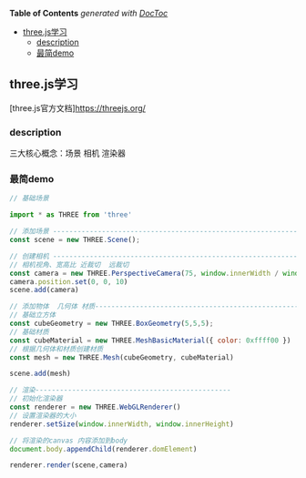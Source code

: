 <!-- START doctoc generated TOC please keep comment here to allow auto update -->
<!-- DON'T EDIT THIS SECTION, INSTEAD RE-RUN doctoc TO UPDATE -->
**Table of Contents**  *generated with [DocToc](https://github.com/thlorenz/doctoc)*

- [three.js学习](#threejs%E5%AD%A6%E4%B9%A0)
  - [description](#description)
  - [最简demo](#%E6%9C%80%E7%AE%80demo)

<!-- END doctoc generated TOC please keep comment here to allow auto update -->

## three.js学习
[three.js官方文档]https://threejs.org/
### description
三大核心概念：场景 相机  渲染器

### 最简demo
```javascript
// 基础场景

import * as THREE from 'three'

// 添加场景 ----------------------------------------------------------------
const scene = new THREE.Scene();

// 创建相机 ----------------------------------------------------------------
// 相机视角、宽高比 近裁切  远裁切
const camera = new THREE.PerspectiveCamera(75, window.innerWidth / window.innerHeight, 0.1, 1000)
camera.position.set(0, 0, 10)
scene.add(camera)

// 添加物体  几何体 材质----------------------------------------------------------------
// 基础立方体 
const cubeGeometry = new THREE.BoxGeometry(5,5,5);
// 基础材质
const cubeMaterial = new THREE.MeshBasicMaterial({ color: 0xffff00 })
// 根据几何体和材质创建材质
const mesh = new THREE.Mesh(cubeGeometry, cubeMaterial)

scene.add(mesh)

// 渲染------------------------------------------------
// 初始化渲染器
const renderer = new THREE.WebGLRenderer()
// 设置渲染器的大小
renderer.setSize(window.innerWidth, window.innerHeight)

// 将渲染的canvas 内容添加到body
document.body.appendChild(renderer.domElement)

renderer.render(scene,camera)
```